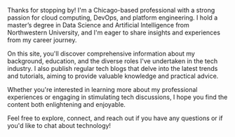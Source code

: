 Thanks for stopping by! I'm a Chicago-based professional with a strong passion for cloud computing, DevOps, and platform engineering. I hold a master’s degree in Data Science and Artificial Intelligence from Northwestern University, and I'm eager to share insights and experiences from my career journey.

On this site, you'll discover comprehensive information about my background, education, and the diverse roles I've undertaken in the tech industry. I also publish regular tech blogs that delve into the latest trends and tutorials, aiming to provide valuable knowledge and practical advice.

Whether you're interested in learning more about my professional experiences or engaging in stimulating tech discussions, I hope you find the content both enlightening and enjoyable.

Feel free to explore, connect, and reach out if you have any questions or if you'd like to chat about technology!
